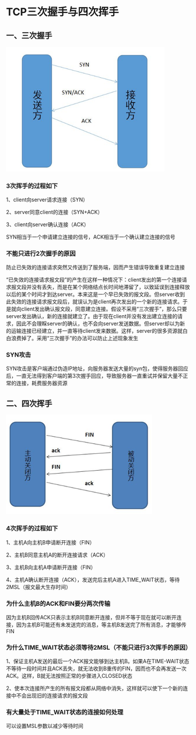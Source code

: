 # TCP三次握手与四次挥手

## 一、三次握手

<img src="https://raw.githubusercontent.com/KKKLxxx/img-host/master/GSygpdRW2KO4Xl6.jpg" style="zoom:80%;" />

### 3次挥手的过程如下

1、client向server请求连接（SYN）

2、server同意client的连接（SYN+ACK）

3、client向server确认连接（ACK）

SYN相当于一个申请建立连接的信号，ACK相当于一个确认建立连接的信号

### 不能只进行2次握手的原因

防止已失效的连接请求突然又传送到了服务端，因而产生错误导致重复建立连接

“已失效的连接请求报文段”的产生在这样一种情况下：client发出的第一个连接请求报文段并没有丢失，而是在某个网络结点长时间地滞留了，以致延误到连接释放以后的某个时间才到达server。本来这是一个早已失效的报文段。但server收到此失效的连接请求报文段后，就误认为是client再次发出的一个新的连接请求。于是就向client发出确认报文段，同意建立连接。假设不采用“三次握手”，那么只要server发出确认，新的连接就建立了。由于现在client并没有发出建立连接的请求，因此不会理睬server的确认，也不会向server发送数据。但server却以为新的运输连接已经建立，并一直等待client发来数据。这样，server的很多资源就白白浪费掉了。采用“三次握手”的办法可以防止上述现象发生

### SYN攻击

SYN攻击是客户端通过伪造IP地址，向服务器发送大量的syn包，使得服务器回应后，一直无法得到客户端的第3次握手回应，导致服务器一直重试并保留大量不正常的连接，耗费服务器资源

## 二、四次挥手

<img src="https://raw.githubusercontent.com/KKKLxxx/img-host/master/xfYn7Jh68C2uIjM.jpg" style="zoom:80%;" />

### 4次挥手的过程如下

1、主机A向主机B申请断开连接（FIN）

2、主机B同意主机A的断开连接请求（ACK）

3、主机B向主机A申请断开连接（FIN）

4、主机A确认断开连接（ACK），发送完后主机A进入TIME_WAIT状态，等待2MSL（报文最大生存时间）

### 为什么主机B的ACK和FIN要分两次传输

因为主机B回传ACK只表示主机B同意断开连接，但并不等于现在就可以断开连接，因为主机B可能还有未发送完的消息，等主机B发送完了所有消息，才能够传FIN

### 为什么TIME_WAIT状态必须等待2MSL（不能只进行3次挥手的原因）

1、保证主机A发送的最后一个ACK报文能够到达主机B。如果A在TIME-WAIT状态不等待一段时间并且ACK丢失，就无法收到B重传的FIN，因而也不会再发送一次ACK。这样，B就无法按照正常的步骤进入CLOSED状态

2、使本次连接所产生的所有报文段都从网络中消失，这样就可以使下一个新的连接中不会出现旧的连接请求的报文段 

### 有大量处于TIME_WAIT状态的连接如何处理

可以设置MSL参数以减少等待时间

